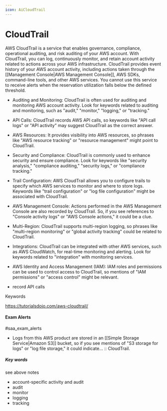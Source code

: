 ```yaml
---
icon: AiCloudTrail
---
```

# CloudTrail
AWS CloudTrail is a service that enables governance, compliance, operational auditing, and risk auditing of your AWS account. With CloudTrail, you can log, continuously monitor, and retain account activity related to actions across your AWS infrastructure. CloudTrail provides event history of your AWS account activity, including actions taken through the [[Management Console|AWS Management Console]], AWS SDKs, command-line tools, and other AWS services. You cannot use this service to receive alerts when the reservation utilization falls below the defined threshold.

- Auditing and Monitoring: CloudTrail is often used for auditing and monitoring AWS account activity. Look for keywords related to auditing and monitoring, such as "audit," "monitor," "logging," or "tracking."

- API Calls: CloudTrail records AWS API calls, so keywords like "API call logs" or "API activity" may suggest CloudTrail as the correct answer.

- AWS Resources: It provides visibility into AWS resources, so phrases like "AWS resource tracking" or "resource management" might point to CloudTrail.

- Security and Compliance: CloudTrail is commonly used to enhance security and ensure compliance. Look for keywords like "security analysis," "compliance auditing," "security logs," or "compliance tracking."

- Trail Configuration: AWS CloudTrail allows you to configure trails to specify which AWS services to monitor and where to store logs. Keywords like "trail configuration" or "log file configuration" might be associated with CloudTrail.

- AWS Management Console: Actions performed in the AWS Management Console are also recorded by CloudTrail. So, if you see references to "Console activity logs" or "AWS Console actions," it could be a clue.

- Multi-Region: CloudTrail supports multi-region logging, so phrases like "multi-region monitoring" or "global activity tracking" could be related to CloudTrail.

- Integrations: CloudTrail can be integrated with other AWS services, such as AWS CloudWatch, for real-time monitoring and alerting. Look for keywords related to "integration" with monitoring services.

- AWS Identity and Access Management (IAM): IAM roles and permissions can be used to control access to CloudTrail, so mentions of "IAM permissions" or "access control" might be relevant.

- record API calls



Keywords


https://tutorialsdojo.com/aws-cloudtrail/

#### Exam Alerts
#saa_exam_alerts 
- Logs from this AWS product are stored in an [[Simple Storage Service|Amazon S3]] bucket, so if you see mentions of "S3 storage for logs" or "log file storage," it could indicate... :: CloudTrail.
<!--SR:!2024-05-04,1,230-->

##### Key words
see above notes
- account-specific activity and audit
- audit
- monitor
- logging
- tracking